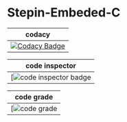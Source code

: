 # Stepin-Embeded-C
|codacy|
|:--:
|[![Codacy Badge](https://app.codacy.com/project/badge/Grade/248e1e642a034a348d82d465e80f5706)](https://www.codacy.com/gh/PrakashReddyPadala/Stepin-Embeded-C/dashboard?utm_source=github.com&amp;utm_medium=referral&amp;utm_content=PrakashReddyPadala/Stepin-Embeded-C&amp;utm_campaign=Badge_Grade)|

|code inspector|
|:--:
|[![code inspector badge](https://www.code-inspector.com/project/29020/score/svg)|

|code grade|
|:--:|
|[![code grade](https://www.code-inspector.com/project/29020/status/svg)

